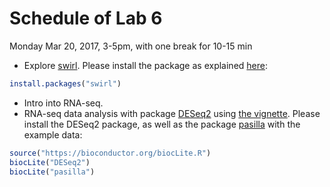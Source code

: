 # Schedule of Lab 6

Monday Mar 20, 2017, 3-5pm, with one break for 10-15 min

- Explore [swirl](http://swirlstats.com/). Please install the package as explained [here](http://swirlstats.com/students.html):
```R
install.packages("swirl")
```
- Intro into RNA-seq.
- RNA-seq data analysis with package [DESeq2](https://www.bioconductor.org/packages/release/bioc/html/DESeq2.html) using [the vignette](https://www.bioconductor.org/packages/release/bioc/vignettes/DESeq2/inst/doc/DESeq2.pdf). Please install the DESeq2 package, as well as the package [pasilla](https://bioconductor.org/packages/release/data/experiment/html/pasilla.html) with the example data:
```R
source("https://bioconductor.org/biocLite.R")
biocLite("DESeq2")
biocLite("pasilla")
```
